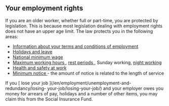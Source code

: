 ##  Your employment rights

If you are an older worker, whether full or part-time, you are protected by
legislation. This is because most legislation dealing with employment rights
does not have an upper age limit. The law protects you in the following areas:

  * [ Information about your terms and conditions of employment ](/en/employment/employment-rights-and-conditions/contracts-of-employment/contract-of-employment/)
  * [ Holidays and leave ](/en/employment/employment-rights-and-conditions/leave-and-holidays/annual-leave/)
  * [ National minimum wage ](/en/employment/employment-rights-and-conditions/pay-and-employment/minimum-wage/)
  * [ Maximum working hours ](/en/employment/employment-rights-and-conditions/hours-of-work/working-hours/) , [ rest periods ](/en/employment/employment-rights-and-conditions/hours-of-work/work-breaks-and-rest-periods/) , Sunday working, [ night working ](/en/employment/employment-rights-and-conditions/hours-of-work/night-work/)
  * [ Health and safety at work ](/en/employment/employment-rights-and-conditions/health-and-safety/health-safety-work/)
  * [ Minimum notice ](/en/employment/starting-work-and-changing-job/changing-job/giving-notice/) \- the amount of notice is related to the length of service 

If you [ lose your job ](/en/employment/unemployment-and-redundancy/losing-
your-job/losing-your-job/) and your employer owes you money for arrears of
pay, holidays and a number of other items, you may claim this from the Social
Insurance Fund.
